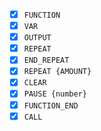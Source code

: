  - [x]  `FUNCTION`
 - [x]  `VAR`
 - [x]  `OUTPUT`
 - [x]  `REPEAT`
 - [x]  `END_REPEAT`
 - [x]  `REPEAT {AMOUNT}`
 - [x]  `CLEAR`
 - [x]  `PAUSE {number}`
 - [x]  `FUNCTION_END`
 - [x]  `CALL`